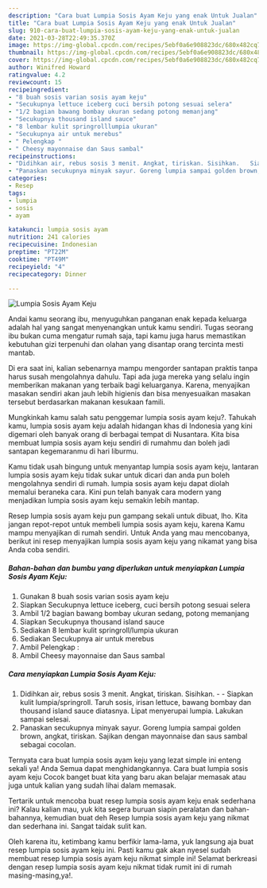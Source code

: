 ```yaml
---
description: "Cara buat Lumpia Sosis Ayam Keju yang enak Untuk Jualan"
title: "Cara buat Lumpia Sosis Ayam Keju yang enak Untuk Jualan"
slug: 910-cara-buat-lumpia-sosis-ayam-keju-yang-enak-untuk-jualan
date: 2021-03-28T22:49:35.370Z
image: https://img-global.cpcdn.com/recipes/5ebf0a6e908823dc/680x482cq70/lumpia-sosis-ayam-keju-foto-resep-utama.jpg
thumbnail: https://img-global.cpcdn.com/recipes/5ebf0a6e908823dc/680x482cq70/lumpia-sosis-ayam-keju-foto-resep-utama.jpg
cover: https://img-global.cpcdn.com/recipes/5ebf0a6e908823dc/680x482cq70/lumpia-sosis-ayam-keju-foto-resep-utama.jpg
author: Winifred Howard
ratingvalue: 4.2
reviewcount: 15
recipeingredient:
- "8 buah sosis varian sosis ayam keju"
- "Secukupnya lettuce iceberg cuci bersih potong sesuai selera"
- "1/2 bagian bawang bombay ukuran sedang potong memanjang"
- "Secukupnya thousand island sauce"
- "8 lembar kulit springrolllumpia ukuran"
- "Secukupnya air untuk merebus"
- " Pelengkap "
- " Cheesy mayonnaise dan Saus sambal"
recipeinstructions:
- "Didihkan air, rebus sosis 3 menit. Angkat, tiriskan. Sisihkan.   Siapkan kulit lumpia/springroll. Taruh sosis, irisan lettuce, bawang bombay dan thousand island sauce diatasnya. Lipat menyerupai lumpia. Lakukan sampai selesai."
- "Panaskan secukupnya minyak sayur. Goreng lumpia sampai golden brown, angkat, tiriskan. Sajikan dengan mayonnaise dan saus sambal sebagai cocolan."
categories:
- Resep
tags:
- lumpia
- sosis
- ayam

katakunci: lumpia sosis ayam 
nutrition: 241 calories
recipecuisine: Indonesian
preptime: "PT22M"
cooktime: "PT49M"
recipeyield: "4"
recipecategory: Dinner

---
```



![Lumpia Sosis Ayam Keju](https://img-global.cpcdn.com/recipes/5ebf0a6e908823dc/680x482cq70/lumpia-sosis-ayam-keju-foto-resep-utama.jpg)

Andai kamu seorang ibu, menyuguhkan panganan enak kepada keluarga adalah hal yang sangat menyenangkan untuk kamu sendiri. Tugas seorang ibu bukan cuma mengatur rumah saja, tapi kamu juga harus memastikan kebutuhan gizi terpenuhi dan olahan yang disantap orang tercinta mesti mantab.

Di era  saat ini, kalian sebenarnya mampu mengorder santapan praktis tanpa harus susah mengolahnya dahulu. Tapi ada juga mereka yang selalu ingin memberikan makanan yang terbaik bagi keluarganya. Karena, menyajikan masakan sendiri akan jauh lebih higienis dan bisa menyesuaikan masakan tersebut berdasarkan makanan kesukaan famili. 



Mungkinkah kamu salah satu penggemar lumpia sosis ayam keju?. Tahukah kamu, lumpia sosis ayam keju adalah hidangan khas di Indonesia yang kini digemari oleh banyak orang di berbagai tempat di Nusantara. Kita bisa membuat lumpia sosis ayam keju sendiri di rumahmu dan boleh jadi santapan kegemaranmu di hari liburmu.

Kamu tidak usah bingung untuk menyantap lumpia sosis ayam keju, lantaran lumpia sosis ayam keju tidak sukar untuk dicari dan anda pun boleh mengolahnya sendiri di rumah. lumpia sosis ayam keju dapat diolah memalui beraneka cara. Kini pun telah banyak cara modern yang menjadikan lumpia sosis ayam keju semakin lebih mantap.

Resep lumpia sosis ayam keju pun gampang sekali untuk dibuat, lho. Kita jangan repot-repot untuk membeli lumpia sosis ayam keju, karena Kamu mampu menyajikan di rumah sendiri. Untuk Anda yang mau mencobanya, berikut ini resep menyajikan lumpia sosis ayam keju yang nikamat yang bisa Anda coba sendiri.

<!--inarticleads1-->

##### Bahan-bahan dan bumbu yang diperlukan untuk menyiapkan Lumpia Sosis Ayam Keju:

1. Gunakan 8 buah sosis varian sosis ayam keju
1. Siapkan Secukupnya lettuce iceberg, cuci bersih potong sesuai selera
1. Ambil 1/2 bagian bawang bombay ukuran sedang, potong memanjang
1. Siapkan Secukupnya thousand island sauce
1. Sediakan 8 lembar kulit springroll/lumpia ukuran
1. Sediakan Secukupnya air untuk merebus
1. Ambil  Pelengkap :
1. Ambil  Cheesy mayonnaise dan Saus sambal




<!--inarticleads2-->

##### Cara menyiapkan Lumpia Sosis Ayam Keju:

1. Didihkan air, rebus sosis 3 menit. Angkat, tiriskan. Sisihkan.  -  - Siapkan kulit lumpia/springroll. Taruh sosis, irisan lettuce, bawang bombay dan thousand island sauce diatasnya. Lipat menyerupai lumpia. Lakukan sampai selesai.
1. Panaskan secukupnya minyak sayur. Goreng lumpia sampai golden brown, angkat, tiriskan. Sajikan dengan mayonnaise dan saus sambal sebagai cocolan.




Ternyata cara buat lumpia sosis ayam keju yang lezat simple ini enteng sekali ya! Anda Semua dapat menghidangkannya. Cara buat lumpia sosis ayam keju Cocok banget buat kita yang baru akan belajar memasak atau juga untuk kalian yang sudah lihai dalam memasak.

Tertarik untuk mencoba buat resep lumpia sosis ayam keju enak sederhana ini? Kalau kalian mau, yuk kita segera buruan siapin peralatan dan bahan-bahannya, kemudian buat deh Resep lumpia sosis ayam keju yang nikmat dan sederhana ini. Sangat taidak sulit kan. 

Oleh karena itu, ketimbang kamu berfikir lama-lama, yuk langsung aja buat resep lumpia sosis ayam keju ini. Pasti kamu gak akan nyesel sudah membuat resep lumpia sosis ayam keju nikmat simple ini! Selamat berkreasi dengan resep lumpia sosis ayam keju nikmat tidak rumit ini di rumah masing-masing,ya!.

